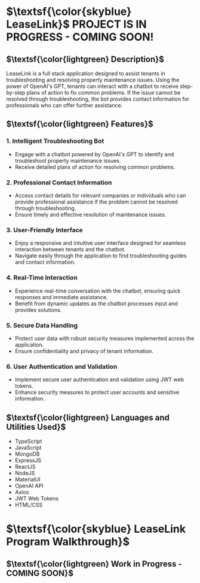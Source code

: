  # $\textsf{\color{skyblue} LeaseLink}$ $\text{ }$ $\text{ }$ PROJECT IS IN PROGRESS - COMING SOON!

## $\textsf{\color{lightgreen} Description}$
LeaseLink is a full stack application designed to assist tenants in troubleshooting and resolving property maintenance issues. Using the power of OpenAI's GPT, tenants can interact with a chatbot to receive step-by-step plans of action to fix common problems. If the issue cannot be resolved through troubleshooting, the bot provides contact information for professionals who can offer further assistance.


## $\textsf{\color{lightgreen} Features}$

### 1. Intelligent Troubleshooting Bot
- Engage with a chatbot powered by OpenAI's GPT to identify and troubleshoot property maintenance issues.
- Receive detailed plans of action for resolving common problems.

### 2. Professional Contact Information
- Access contact details for relevant companies or individuals who can provide professional assistance if the problem cannot be resolved through troubleshooting.
- Ensure timely and effective resolution of maintenance issues.

### 3. User-Friendly Interface
- Enjoy a responsive and intuitive user interface designed for seamless interaction between tenants and the chatbot.
- Navigate easily through the application to find troubleshooting guides and contact information.

### 4. Real-Time Interaction
- Experience real-time conversation with the chatbot, ensuring quick responses and immediate assistance.
- Benefit from dynamic updates as the chatbot processes input and provides solutions.

### 5. Secure Data Handling
- Protect user data with robust security measures implemented across the application.
- Ensure confidentiality and privacy of tenant information.

### 6. User Authentication and Validation
- Implement secure user authentication and validation using JWT web tokens.
- Enhance security measures to protect user accounts and sensitive information.

## $\textsf{\color{lightgreen} Languages and Utilities Used}$
- TypeScript
- JavaScript
- MongoDB
- ExpressJS
- ReactJS
- NodeJS
- MaterialUI
- OpenAI API
- Axios
- JWT Web Tokens
- HTML/CSS

# $\textsf{\color{skyblue} LeaseLink Program Walkthrough}$

## $\textsf{\color{lightgreen} Work in Progress - COMING SOON}$
